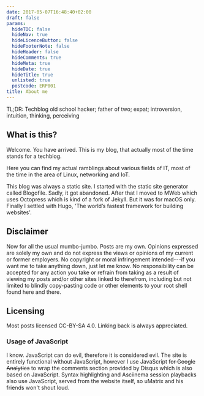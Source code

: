```yaml
---
date: 2017-05-07T16:48:40+02:00
draft: false
params:
  hideTOC: false
  hideNav: true
  hideLicenceButton: false
  hideFooterNote: false
  hideHeader: false
  hideComments: true
  hideMeta: true
  hideDate: true
  hideTitle: true
  unlisted: true
  postcode: ERP001
title: About me
---
```


TL;DR: Techblog old school hacker; father of two; expat; introversion, intuition, thinking, perceiving

## What is this?

Welcome. You have arrived. This is my blog, that actually most of the time stands for a techblog.

Here you can find my actual ramblings about various fields of IT, most of the time in the area of Linux, networking and IoT.

This blog was always a static site. I started with the static site generator called Blogofile. Sadly, it got abandoned. After that I moved to MWeb which uses Octopress which is kind of a fork of Jekyll. But it was for macOS only. Finally I settled with Hugo, 'The world’s fastest framework for building websites'.

## Disclaimer

Now for all the usual mumbo-jumbo. Posts are my own. Opinions expressed are solely my own and do not express the views or opinions of my current or former employers. No copyright or moral infringement intended---if you want me to take anything down, just let me know. No responsibility can be accepted for any action you take or refrain from taking as a result of viewing my posts and/or other sites linked to therefrom, including but not limited to blindly copy-pasting code or other elements to your root shell found here and there.

## Licensing

Most posts licensed CC-BY-SA 4.0. Linking back is always appreciated.

### Usage of JavaScript

I know. JavaScript can do evil, therefore it is considered evil. The site is entirely functional without JavaScript, however I use JavaScript ~~for Google Analytics~~ to wrap the comments section provided by Disqus which is also based on JavaScript. Syntax highlighting and Asciinema session playbacks also use JavaScript, served from the website itself, so uMatrix and his friends won't shout loud.
